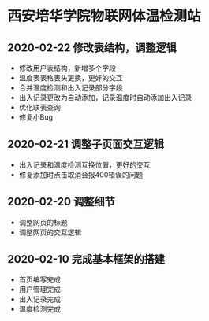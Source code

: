 # 西安培华学院物联网体温检测站

## 2020-02-22 修改表结构，调整逻辑

- 修改用户表结构，新增多个字段
- 温度表表格表头更换，更好的交互
- 合并温度检测和出入记录部分字段
- 出入记录更改为自动添加，记录温度时自动添加出入记录
- 优化联表查询
- 修复小Bug

## 2020-02-21 调整子页面交互逻辑
- 出入记录和温度检测互换位置，更好的交互
- 修复添加时点击取消会报400错误的问题

## 2020-02-20 调整细节
- 调整网页的标题
- 调整网页的交互逻辑

## 2020-02-10 完成基本框架的搭建
- 首页编写完成
- 用户管理完成
- 出入记录完成
- 温度检测完成
